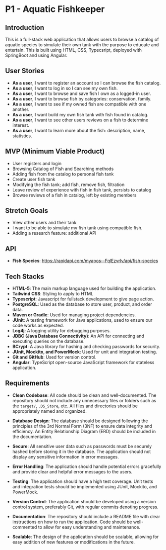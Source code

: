 # P1 - Aquatic Fishkeeper

## Introduction

This is a full-stack web application that allows users to browse a catalog of aquatic species to simulate their own tank with the purpose to educate and entertain. This is built using HTML, CSS, Typecsript, deployed with SpringBoot and using Angular.

## User Stories

- **As a user**, I want to register an account so I can browse the fish catalog.
- **As a user**, I want to log in so I can see my own fish.
- **As a user**, I want to browse and save fish I own as a logged-in user.
- **As a user**, I want to browse fish by categories: conservation, family.
- **As a user**, I want to see if my owned fish are compatible with one another.
- **As a user**, I want build my own fish tank with fish found in catalog.
- **As a user**, I want to see other users reviews on a fish to determine interest.
- **As a user**, I want to learn more about the fish: description, name, statistics.


## MVP (Minimum Viable Product)

- User registers and login
- Browsing Catalog of Fish and Searching methods
- Adding fish from the catalog to personal fish tank
- Create user fish tank
- Modifying the fish tank; add fish, remove fish, filtration
- Leave review of experience with fish in fish tank, persists to catalog
- Browse reviews of a fish in catalog, left by existing members

## Stretch Goals
- View other users and their tank
- I want to be able to simulate my fish tank using compatible fish.
- Adding a research feature: additional API

## API
- **Fish Species**: https://rapidapi.com/myapos--FqlEzvrlv/api/fish-species

## Tech Stacks

- **HTML-5**: The main markup language used for building the application.
- **Tailwind CSS**: Styling to apply to HTML
- **Typescript**: Javascript for fullstack development to give page action.
- **PostgreSQL**: Used as the database to store user, product, and order data.
- **Maven or Gradle**: Used for managing project dependencies.
- **JUnit**: A testing framework for Java applications, used to ensure our code works as expected.
- **Log4j**: A logging utility for debugging purposes.
- **JDBC (Java Database Connectivity)**: An API for connecting and executing queries on the database.
- **BCrypt**: A Java library for hashing and checking passwords for security.
- **JUnit, Mockito, and PowerMock**: Used for unit and integration testing.
- **Git and GitHub**: Used for version control.
- **Angular**: TypeScript open-source JavaScript framework for stateless application.

## Requirements

- **Clean Codebase**: All code should be clean and well-documented. The repository should not include any unnecessary files or folders such as the `target/`, `.DS_Store`, etc. All files and directories should be appropriately named and organized.

- **Database Design**: The database should be designed following the principles of the 3rd Normal Form (3NF) to ensure data integrity and efficiency. An Entity Relationship Diagram (ERD) should be included in the documentation.

- **Secure**: All sensitive user data such as passwords must be securely hashed before storing it in the database. The application should not display any sensitive information in error messages.

- **Error Handling**: The application should handle potential errors gracefully and provide clear and helpful error messages to the users.

- **Testing**: The application should have a high test coverage. Unit tests and integration tests should be implemented using JUnit, Mockito, and PowerMock.

- **Version Control**: The application should be developed using a version control system, preferably Git, with regular commits denoting progress.

- **Documentation**: The repository should include a README file with clear instructions on how to run the application. Code should be well-commented to allow for easy understanding and maintenance.

- **Scalable**: The design of the application should be scalable, allowing for easy addition of new features or modifications in the future.

